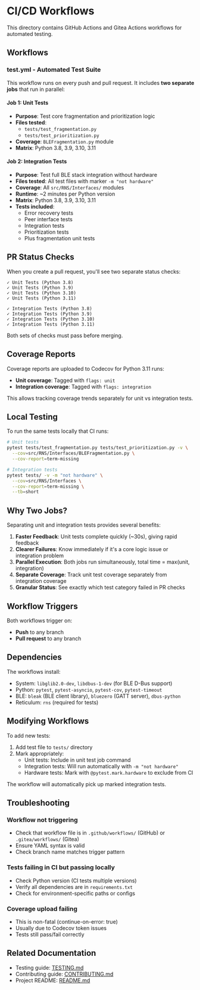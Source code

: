 # CI/CD Workflows

This directory contains GitHub Actions and Gitea Actions workflows for automated testing.

## Workflows

### test.yml - Automated Test Suite

This workflow runs on every push and pull request. It includes **two separate jobs** that run in parallel:

#### Job 1: Unit Tests
- **Purpose**: Test core fragmentation and prioritization logic
- **Files tested**:
  - `tests/test_fragmentation.py` 
  - `tests/test_prioritization.py` 
- **Coverage**: `BLEFragmentation.py` module
- **Matrix**: Python 3.8, 3.9, 3.10, 3.11

#### Job 2: Integration Tests
- **Purpose**: Test full BLE stack integration without hardware
- **Files tested**: All test files with marker `-m "not hardware"`
- **Coverage**: All `src/RNS/Interfaces/` modules
- **Runtime**: ~2 minutes per Python version
- **Matrix**: Python 3.8, 3.9, 3.10, 3.11
- **Tests included**:
  - Error recovery tests
  - Peer interface tests
  - Integration tests
  - Prioritization tests
  - Plus fragmentation unit tests 

## PR Status Checks

When you create a pull request, you'll see two separate status checks:

```
✓ Unit Tests (Python 3.8)
✓ Unit Tests (Python 3.9)
✓ Unit Tests (Python 3.10)
✓ Unit Tests (Python 3.11)

✓ Integration Tests (Python 3.8)
✓ Integration Tests (Python 3.9)
✓ Integration Tests (Python 3.10)
✓ Integration Tests (Python 3.11)
```

Both sets of checks must pass before merging.

## Coverage Reports

Coverage reports are uploaded to Codecov for Python 3.11 runs:

- **Unit coverage**: Tagged with `flags: unit`
- **Integration coverage**: Tagged with `flags: integration`

This allows tracking coverage trends separately for unit vs integration tests.

## Local Testing

To run the same tests locally that CI runs:

```bash
# Unit tests
pytest tests/test_fragmentation.py tests/test_prioritization.py -v \
  --cov=src/RNS/Interfaces/BLEFragmentation.py \
  --cov-report=term-missing

# Integration tests
pytest tests/ -v -m "not hardware" \
  --cov=src/RNS/Interfaces \
  --cov-report=term-missing \
  --tb=short
```

## Why Two Jobs?

Separating unit and integration tests provides several benefits:

1. **Faster Feedback**: Unit tests complete quickly (~30s), giving rapid feedback
2. **Clearer Failures**: Know immediately if it's a core logic issue or integration problem
3. **Parallel Execution**: Both jobs run simultaneously, total time = max(unit, integration)
4. **Separate Coverage**: Track unit test coverage separately from integration coverage
5. **Granular Status**: See exactly which test category failed in PR checks

## Workflow Triggers

Both workflows trigger on:
- **Push** to any branch
- **Pull request** to any branch

## Dependencies

The workflows install:
- System: `libglib2.0-dev`, `libdbus-1-dev` (for BLE D-Bus support)
- Python: `pytest`, `pytest-asyncio`, `pytest-cov`, `pytest-timeout`
- BLE: `bleak` (BLE client library), `bluezero` (GATT server), `dbus-python`
- Reticulum: `rns` (required for tests)

## Modifying Workflows

To add new tests:

1. Add test file to `tests/` directory
2. Mark appropriately:
   - Unit tests: Include in unit test job command
   - Integration tests: Will run automatically with `-m "not hardware"`
   - Hardware tests: Mark with `@pytest.mark.hardware` to exclude from CI

The workflow will automatically pick up marked integration tests.

## Troubleshooting

### Workflow not triggering
- Check that workflow file is in `.github/workflows/` (GitHub) or `.gitea/workflows/` (Gitea)
- Ensure YAML syntax is valid
- Check branch name matches trigger pattern

### Tests failing in CI but passing locally
- Check Python version (CI tests multiple versions)
- Verify all dependencies are in `requirements.txt`
- Check for environment-specific paths or configs

### Coverage upload failing
- This is non-fatal (continue-on-error: true)
- Usually due to Codecov token issues
- Tests still pass/fail correctly

## Related Documentation

- Testing guide: [TESTING.md](../../TESTING.md)
- Contributing guide: [CONTRIBUTING.md](../../CONTRIBUTING.md)
- Project README: [README.md](../../README.md)

